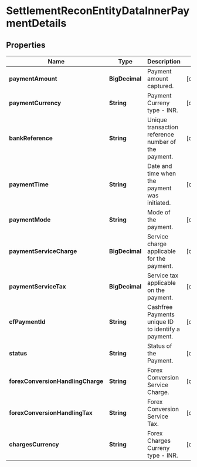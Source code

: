 

# SettlementReconEntityDataInnerPaymentDetails


## Properties

| Name | Type | Description | Notes |
|------------ | ------------- | ------------- | -------------|
|**paymentAmount** | **BigDecimal** | Payment amount captured. |  [optional] |
|**paymentCurrency** | **String** | Payment Curreny type - INR. |  [optional] |
|**bankReference** | **String** | Unique transaction reference number of the payment. |  [optional] |
|**paymentTime** | **String** | Date and time when the payment was initiated. |  [optional] |
|**paymentMode** | **String** | Mode of the payment. |  [optional] |
|**paymentServiceCharge** | **BigDecimal** | Service charge applicable for the payment. |  [optional] |
|**paymentServiceTax** | **BigDecimal** | Service tax applicable on the payment. |  [optional] |
|**cfPaymentId** | **String** | Cashfree Payments unique ID to identify a payment. |  [optional] |
|**status** | **String** | Status of the Payment. |  [optional] |
|**forexConversionHandlingCharge** | **String** | Forex Conversion Service Charge. |  [optional] |
|**forexConversionHandlingTax** | **String** | Forex Conversion Service Tax. |  [optional] |
|**chargesCurrency** | **String** | Forex Charges Curreny type - INR. |  [optional] |



